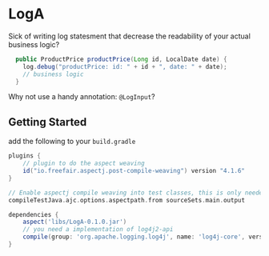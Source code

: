 # LogA
Sick of writing log statesment that decrease the readability of your actual business logic?
```java 
  public ProductPrice productPrice(Long id, LocalDate date) {
    log.debug("productPrice: id: " + id + ", date: " + date);
    // business logic
  }
  ```
  Why not use a handy annotation: ```@LogInput```?
  
  ## Getting Started
  add the following to your ```build.gradle```
```gradle 
plugins {
    // plugin to do the aspect weaving
    id("io.freefair.aspectj.post-compile-weaving") version "4.1.6"
}

// Enable aspectj compile weaving into test classes, this is only needed if you want to use the aspeact weaving on test classes as well
compileTestJava.ajc.options.aspectpath.from sourceSets.main.output

dependencies {
    aspect('libs/LogA-0.1.0.jar')
    // you need a implementation of log4j2-api
    compile(group: 'org.apache.logging.log4j', name: 'log4j-core', version: '2.13.0')
}
```
